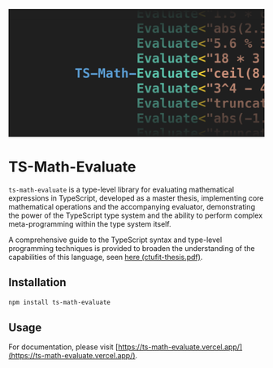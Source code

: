 ![TS-Math-Evaluate](https://raw.githubusercontent.com/dqbd/ts-math-evaluate/main/assets/cover.svg)

# TS-Math-Evaluate

`ts-math-evaluate` is a type-level library for evaluating mathematical expressions in TypeScript, developed as a master thesis, implementing core mathematical operations and the accompanying evaluator, demonstrating the power of the TypeScript type system and the ability to perform complex meta-programming within the type system itself. 

A comprehensive guide to the TypeScript syntax and type-level programming techniques is provided to broaden the understanding of the capabilities of this language, seen [here (ctufit-thesis.pdf)](https://github.com/dqbd/ts-math-evaluate/blob/c7e71ed156ba0349e658ae805684cf46ecdc744d/thesis/ctufit-thesis.pdf). 

## Installation

```bash
npm install ts-math-evaluate
```

## Usage

For documentation, please visit [https://ts-math-evaluate.vercel.app/](https://ts-math-evaluate.vercel.app/).
